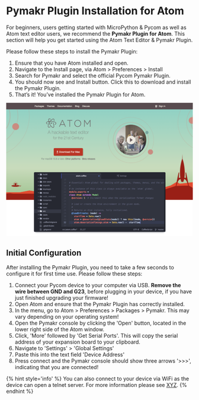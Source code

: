 # Pymakr Plugin Installation for Atom

For beginners, users getting started with MicroPython & Pycom as well as Atom text editor users, we recommend the **Pymakr Plugin for Atom**. This section will help you get started using the Atom Text Editor & Pymakr Plugin.

Please follow these steps to install the Pymakr Plugin:

1. Ensure that you have Atom installed and open.
2. Navigate to the Install page, via Atom > Preferences > Install
3. Search for Pymakr and select the official Pycom Pymakr Plugin.
4. You should now see and Install button. Click this to download and install the Pymakr Plugin.
5. That’s it! You’ve installed the Pymakr Plugin for Atom.

<p align="center"><img src ="../../../img/atom-text-editor.png" width="600"></p>


## Initial Configuration

After installing the Pymakr Plugin, you need to take a few seconds to configure it for first time use. Please follow these steps:

1. Connect your Pycom device to your computer via USB. **Remove the wire between GND and G23**, before plugging in your device, if you have just finished upgrading your firmware!
2. Open Atom and ensure that the Pymakr Plugin has correctly installed.
3. In the menu, go to Atom > Preferences > Packages > Pymakr. This may vary depending on your operating system!
4. Open the Pymakr console by clicking the 'Open' button, located in the lower right side of the Atom window.
5. Click, 'More' followed by 'Get Serial Ports'. This will copy the serial address of your expansion board to your clipboard.
6. Navigate to 'Settings' > 'Global Settings'
7. Paste this into the text field 'Device Address'
8. Press connect and the Pymakr console should show three arrows '>>>', indicating that you are connected!

{% hint style='info' %}
You can also connect to your device via WiFi as the device can open a telnet server. For more information please see [XYZ]().
{% endhint %}
